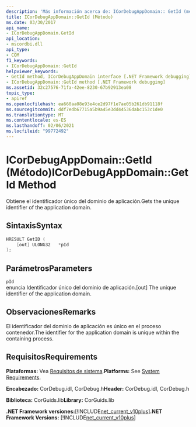 ```yaml
---
description: 'Más información acerca de: ICorDebugAppDomain:: GetId (método)'
title: ICorDebugAppDomain::GetId (Método)
ms.date: 03/30/2017
api_name:
- ICorDebugAppDomain.GetId
api_location:
- mscordbi.dll
api_type:
- COM
f1_keywords:
- ICorDebugAppDomain::GetId
helpviewer_keywords:
- GetId method, ICorDebugAppDomain interface [.NET Framework debugging]
- ICorDebugAppDomain::GetId method [.NET Framework debugging]
ms.assetid: 32c27576-71fa-42ee-8230-67b92913ea08
topic_type:
- apiref
ms.openlocfilehash: ea660aa08e93e4ce2d97f1e7ae05b261db91118f
ms.sourcegitcommit: ddf7edb67715a5b9a45e3dd44536dabc153c1de0
ms.translationtype: MT
ms.contentlocale: es-ES
ms.lasthandoff: 02/06/2021
ms.locfileid: "99772492"
---
```

# <a name="icordebugappdomaingetid-method"></a><span data-ttu-id="86921-103">ICorDebugAppDomain::GetId (Método)</span><span class="sxs-lookup"><span data-stu-id="86921-103">ICorDebugAppDomain::GetId Method</span></span>

<span data-ttu-id="86921-104">Obtiene el identificador único del dominio de aplicación.</span><span class="sxs-lookup"><span data-stu-id="86921-104">Gets the unique identifier of the application domain.</span></span>  
  
## <a name="syntax"></a><span data-ttu-id="86921-105">Sintaxis</span><span class="sxs-lookup"><span data-stu-id="86921-105">Syntax</span></span>  
  
```cpp  
HRESULT GetID (  
    [out] ULONG32   *pId  
);  
```  
  
## <a name="parameters"></a><span data-ttu-id="86921-106">Parámetros</span><span class="sxs-lookup"><span data-stu-id="86921-106">Parameters</span></span>  

 `pId`  
 <span data-ttu-id="86921-107">enuncia Identificador único del dominio de aplicación.</span><span class="sxs-lookup"><span data-stu-id="86921-107">[out] The unique identifier of the application domain.</span></span>  
  
## <a name="remarks"></a><span data-ttu-id="86921-108">Observaciones</span><span class="sxs-lookup"><span data-stu-id="86921-108">Remarks</span></span>  

 <span data-ttu-id="86921-109">El identificador del dominio de aplicación es único en el proceso contenedor.</span><span class="sxs-lookup"><span data-stu-id="86921-109">The identifier for the application domain is unique within the containing process.</span></span>  
  
## <a name="requirements"></a><span data-ttu-id="86921-110">Requisitos</span><span class="sxs-lookup"><span data-stu-id="86921-110">Requirements</span></span>  

 <span data-ttu-id="86921-111">**Plataformas:** Vea [Requisitos de sistema](../../get-started/system-requirements.md).</span><span class="sxs-lookup"><span data-stu-id="86921-111">**Platforms:** See [System Requirements](../../get-started/system-requirements.md).</span></span>  
  
 <span data-ttu-id="86921-112">**Encabezado:** CorDebug.idl, CorDebug.h</span><span class="sxs-lookup"><span data-stu-id="86921-112">**Header:** CorDebug.idl, CorDebug.h</span></span>  
  
 <span data-ttu-id="86921-113">**Biblioteca:** CorGuids.lib</span><span class="sxs-lookup"><span data-stu-id="86921-113">**Library:** CorGuids.lib</span></span>  
  
 <span data-ttu-id="86921-114">**.NET Framework versiones:**[!INCLUDE[net_current_v10plus](../../../../includes/net-current-v10plus-md.md)]</span><span class="sxs-lookup"><span data-stu-id="86921-114">**.NET Framework Versions:** [!INCLUDE[net_current_v10plus](../../../../includes/net-current-v10plus-md.md)]</span></span>
